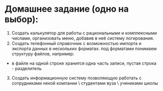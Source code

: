 # Домашнее задание (одно на выбор):

1. Создать калькулятор для работы с рациональными и комплексными числами, организовать меню, добавив в неё систему логирования.
2. Создать телефонный справочник с возможностью импорта и экспорта данных в нескольких форматах.
под форматами понимаем структуру файлов, например:
* в файле на одной строке хранится одна часть записи, пустая строка - разделитель
3. Создать информационную систему позволяющую работать с сотрудниками некой компании \ студентами вуза \ учениками школы
